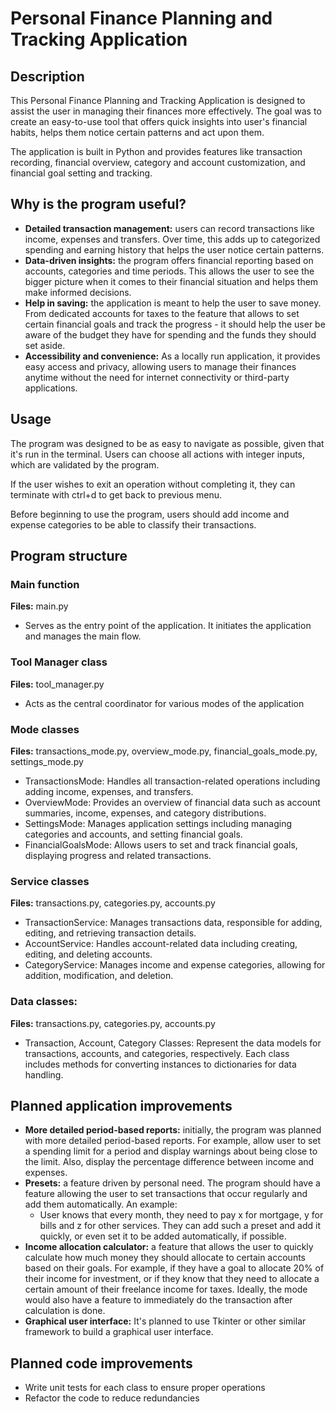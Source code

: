 # Personal Finance Planning and Tracking Application

## Description
This Personal Finance Planning and Tracking Application is designed to assist the user in managing their finances more effectively. The goal was to create an easy-to-use tool that offers quick insights into user's financial habits, helps them notice certain patterns and act upon them.

The application is built in Python and provides features like transaction recording, financial overview, category and account  customization, and financial goal setting and tracking.

## Why is the program useful?
- **Detailed transaction management:** users can record transactions like income, expenses and transfers. Over time, this adds up to categorized spending and earning history that helps the user notice certain patterns.
- **Data-driven insights:** the program offers financial reporting based on accounts, categories and time periods. This allows the user to see the bigger picture when it comes to their financial situation and helps them make informed decisions.
- **Help in saving:** the application is meant to help the user to save money. From dedicated accounts for taxes to the feature that allows to set certain financial goals and track the progress - it should help the user be aware of the budget they have for spending and the funds they should set aside.
- **Accessibility and convenience:** As a locally run application, it provides easy access and privacy, allowing users to manage their finances anytime without the need for internet connectivity or third-party applications. 

## Usage
The program was designed to be as easy to navigate as possible, given that it's run in the terminal. Users can choose all actions with integer inputs, which are validated by the program.

If the user wishes to exit an operation without completing it, they can terminate with ctrl+d to get back to previous menu.

Before beginning to use the program, users should add income and expense categories to be able to classify their transactions.

## Program structure

### Main function
**Files:** main.py
- Serves as the entry point of the application. It initiates the application and manages the main flow.

### Tool Manager class
**Files:** tool_manager.py

- Acts as the central coordinator for various modes of the application

### Mode classes
**Files:** transactions_mode.py, overview_mode.py, financial_goals_mode.py, settings_mode.py
- TransactionsMode: Handles all transaction-related operations including adding income, expenses, and transfers.
- OverviewMode: Provides an overview of financial data such as account summaries, income, expenses, and category distributions.
- SettingsMode: Manages application settings including managing categories and accounts, and setting financial goals.
- FinancialGoalsMode: Allows users to set and track financial goals, displaying progress and related transactions.

### Service classes
**Files:** transactions.py, categories.py, accounts.py

- TransactionService: Manages transactions data, responsible for adding, editing, and retrieving transaction details.
- AccountService: Handles account-related data including creating, editing, and deleting accounts.
- CategoryService: Manages income and expense categories, allowing for addition, modification, and deletion.

### Data classes:
**Files:** transactions.py, categories.py, accounts.py
- Transaction, Account, Category Classes: Represent the data models for transactions, accounts, and categories, respectively. Each class includes methods for converting instances to dictionaries for data handling.


## Planned application improvements
- **More detailed period-based reports:** initially, the program was planned with more detailed period-based reports. For example, allow user to set a spending limit for a period and display warnings about being close to the limit. Also, display the percentage difference between income and expenses.
- **Presets:** a feature driven by personal need. The program should have a feature allowing the user to set transactions that occur regularly and add them automatically. An example:
  - User knows that every month, they need to pay x for mortgage, y for bills and z for other services. They can add such a preset and add it quickly, or even set it to be added automatically, if possible.
- **Income allocation calculator:** a feature that allows the user to quickly calculate how much money they should allocate to certain accounts based on their goals. For example, if they have a goal to allocate 20% of their income for investment, or if they know that they need to allocate a certain amount of their freelance income for taxes. Ideally, the mode would also have a feature to immediately do the transaction after calculation is done.
- **Graphical user interface:** It's planned to use Tkinter or other similar framework to build a graphical user interface.

## Planned code improvements
- Write unit tests for each class to ensure proper operations
- Refactor the code to reduce redundancies

